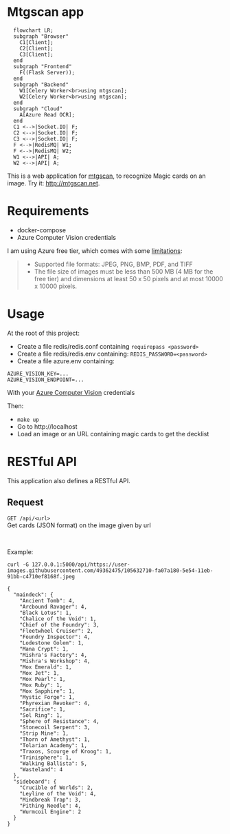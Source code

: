 # Mtgscan app

```mermaid
  flowchart LR;
  subgraph "Browser"
    C1[Client];
    C2[Client];
    C3[Client];
  end
  subgraph "Frontend"
    F((Flask Server));
  end
  subgraph "Backend"
    W1[Celery Worker<br>using mtgscan];
    W2[Celery Worker<br>using mtgscan];
  end
  subgraph "Cloud"
    A[Azure Read OCR];
  end
  C1 <-->|Socket.IO| F;
  C2 <-->|Socket.IO| F;
  C3 <-->|Socket.IO| F;
  F <-->|RedisMQ| W1;
  F <-->|RedisMQ| W2;
  W1 <-->|API| A;
  W2 <-->|API| A;
```

This is a web application for [mtgscan](https://github.com/fortierq/mtgscan), to recognize Magic cards on an image. Try it: http://mtgscan.net.

# Requirements

- docker-compose
- Azure Computer Vision credentials

I am using Azure free tier, which comes with some [limitations](https://docs.microsoft.com/en-us/azure/cognitive-services/computer-vision/overview-ocr):
> - Supported file formats: JPEG, PNG, BMP, PDF, and TIFF
> - The file size of images must be less than 500 MB (4 MB for the free tier) and dimensions at least 50 x 50 pixels and at most 10000 x 10000 pixels.

# Usage

At the root of this project:
- Create a file redis/redis.conf containing `requirepass <password>`  
- Create a file redis/redis.env containing: `REDIS_PASSWORD=<password>`
- Create a file azure.env containing:
```
AZURE_VISION_KEY=...
AZURE_VISION_ENDPOINT=...
```
With your [Azure Computer Vision](https://azure.microsoft.com/fr-fr/services/cognitive-services/computer-vision) credentials  

Then:
- `make up`  
- Go to http://localhost  
- Load an image or an URL containing magic cards to get the decklist

# RESTful API

This application also defines a RESTful API.

## Request

`GET /api/<url>`  
Get cards (JSON format) on the image given by url

<br>

Example:
```
curl -G 127.0.0.1:5000/api/https://user-images.githubusercontent.com/49362475/105632710-fa07a180-5e54-11eb-91bb-c4710ef8168f.jpeg
```

```
{
  "maindeck": {
    "Ancient Tomb": 4, 
    "Arcbound Ravager": 4, 
    "Black Lotus": 1, 
    "Chalice of the Void": 1, 
    "Chief of the Foundry": 3, 
    "Fleetwheel Cruiser": 2, 
    "Foundry Inspector": 4, 
    "Lodestone Golem": 1, 
    "Mana Crypt": 1, 
    "Mishra's Factory": 4, 
    "Mishra's Workshop": 4, 
    "Mox Emerald": 1, 
    "Mox Jet": 1, 
    "Mox Pearl": 1, 
    "Mox Ruby": 1, 
    "Mox Sapphire": 1, 
    "Mystic Forge": 1, 
    "Phyrexian Revoker": 4, 
    "Sacrifice": 1, 
    "Sol Ring": 1, 
    "Sphere of Resistance": 4, 
    "Stonecoil Serpent": 3, 
    "Strip Mine": 1, 
    "Thorn of Amethyst": 1, 
    "Tolarian Academy": 1, 
    "Traxos, Scourge of Kroog": 1, 
    "Trinisphere": 1, 
    "Walking Ballista": 5, 
    "Wasteland": 4
  }, 
  "sideboard": {
    "Crucible of Worlds": 2, 
    "Leyline of the Void": 4, 
    "Mindbreak Trap": 3, 
    "Pithing Needle": 4, 
    "Wurmcoil Engine": 2
  }
}
```
